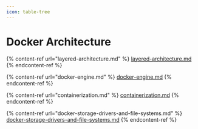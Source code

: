 ```yaml
---
icon: table-tree
---
```


# Docker Architecture

{% content-ref url="layered-architecture.md" %}
[layered-architecture.md](layered-architecture.md)
{% endcontent-ref %}

{% content-ref url="docker-engine.md" %}
[docker-engine.md](docker-engine.md)
{% endcontent-ref %}

{% content-ref url="containerization.md" %}
[containerization.md](containerization.md)
{% endcontent-ref %}

{% content-ref url="docker-storage-drivers-and-file-systems.md" %}
[docker-storage-drivers-and-file-systems.md](docker-storage-drivers-and-file-systems.md)
{% endcontent-ref %}

